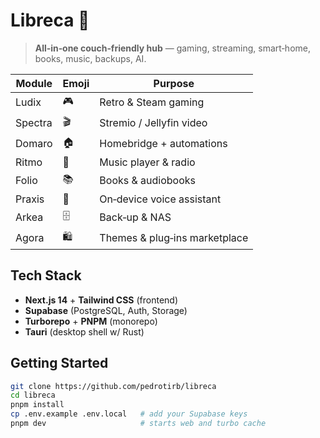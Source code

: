 # Libreca 🐝

> **All‑in‑one couch‑friendly hub** — gaming, streaming, smart‑home, books, music, backups, AI.

| Module  | Emoji | Purpose                       |
| ------- | ----- | ----------------------------- |
| Ludix   | 🎮     | Retro & Steam gaming          |
| Spectra | 🎬     | Stremio / Jellyfin video      |
| Domaro  | 🏠     | Homebridge + automations      |
| Ritmo   | 🎵     | Music player & radio          |
| Folio   | 📚     | Books & audiobooks            |
| Praxis  | 💬     | On‑device voice assistant     |
| Arkea   | 🗄️     | Back‑up & NAS                 |
| Agora   | 🛍️     | Themes & plug‑ins marketplace |

## Tech Stack
- **Next.js 14** + **Tailwind CSS** (frontend)
- **Supabase** (PostgreSQL, Auth, Storage)
- **Turborepo** + **PNPM** (monorepo)
- **Tauri** (desktop shell w/ Rust)

## Getting Started

```bash
git clone https://github.com/pedrotirb/libreca
cd libreca
pnpm install
cp .env.example .env.local   # add your Supabase keys
pnpm dev                     # starts web and turbo cache